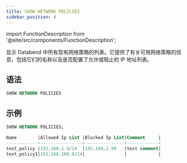 ```yaml
---
title: SHOW NETWORK POLICIES
sidebar_position: 4
---
```


import FunctionDescription from '@site/src/components/FunctionDescription';

<FunctionDescription description="引入或更新于：v1.2.26"/>

显示 Databend 中所有现有网络策略的列表。它提供了有关可用网络策略的信息，包括它们的名称以及是否配置了允许或阻止的 IP 地址列表。

## 语法

```sql
SHOW NETWORK POLICIES
```

## 示例

```sql
SHOW NETWORK POLICIES;

Name        |Allowed Ip List |Blocked Ip List|Comment     |
------------+----------------+---------------+------------+
test_policy |192.168.1.0/24  |192.168.1.99   |test comment|
test_policy1|192.168.100.0/24|               |            |
```